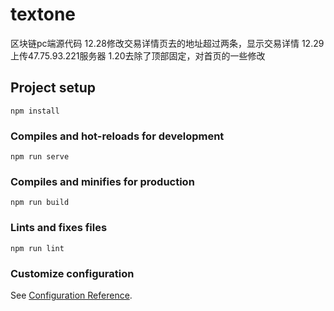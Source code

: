 # textone
区块链pc端源代码
12.28修改交易详情页去的地址超过两条，显示交易详情
12.29上传47.75.93.221服务器
1.20去除了顶部固定，对首页的一些修改
## Project setup
```
npm install
```

### Compiles and hot-reloads for development
```
npm run serve
```

### Compiles and minifies for production
```
npm run build
```

### Lints and fixes files
```
npm run lint
```

### Customize configuration
See [Configuration Reference](https://cli.vuejs.org/config/).
